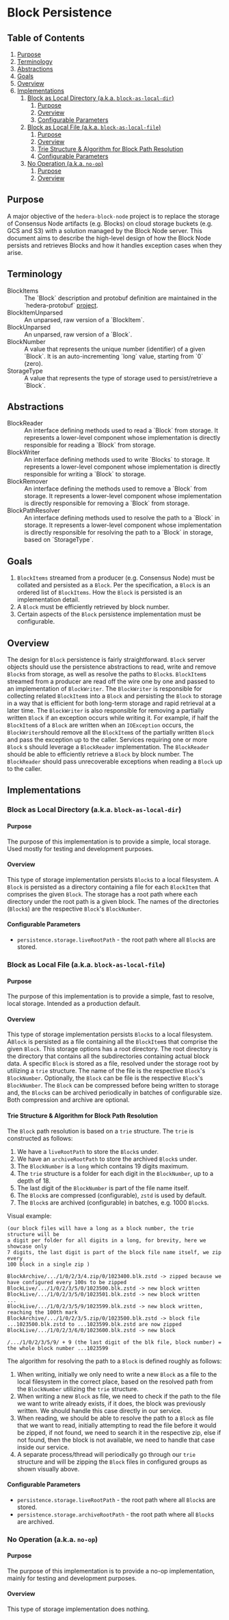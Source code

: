 # Block Persistence

## Table of Contents

1. [Purpose](#purpose)
1. [Terminology](#terminology)
1. [Abstractions](#abstractions)
1. [Goals](#goals)
1. [Overview](#overview)
1. [Implementations](#implementations)
   1. [Block as Local Directory (a.k.a. `block-as-local-dir`)](#block-as-local-directory-aka-block-as-local-dir)
      1. [Purpose](#purpose-1)
      1. [Overview](#overview-1)
      1. [Configurable Parameters](#configurable-parameters)
   1. [Block as Local File (a.k.a. `block-as-local-file`)](#block-as-local-file-aka-block-as-local-file)
      1. [Purpose](#purpose-2)
      1. [Overview](#overview-2)
      1. [Trie Structure & Algorithm for Block Path Resolution](#trie-structure--algorithm-for-block-path-resolution)
      1. [Configurable Parameters](#configurable-parameters-1)
   1. [No Operation (a.k.a. `no-op`)](#no-operation-aka-no-op)
      1. [Purpose](#purpose-3)
      1. [Overview](#overview-3)

## Purpose

A major objective of the `hedera-block-node` project is to replace the storage
of Consensus Node artifacts (e.g. Blocks) on cloud storage buckets (e.g. GCS and
S3) with a solution managed by the Block Node server. This document aims to
describe the high-level design of how the Block Node persists and retrieves
Blocks and how it handles exception cases when they arise.

## Terminology

<dl>
  <dt>BlockItems</dt>
  <dd>The `Block` description and protobuf definition are maintained in the
  `hedera-protobuf` <a href="https://github.com/hashgraph/hedera-protobufs/blob/continue-block-node/documents/api/block/stream/block.md">project</a>.</dd>

  <dt>BlockItemUnparsed</dt>
  <dd>An unparsed, raw version of a `BlockItem`.</dd>

  <dt>BlockUnparsed</dt>
  <dd>An unparsed, raw version of a `Block`.</dd>

  <dt>BlockNumber</dt>
  <dd>A value that represents the unique number (identifier) of a given `Block`.
  It is an auto-incrementing `long` value, starting from `0` (zero).</dd>

  <dt>StorageType</dt>
  <dd>A value that represents the type of storage used to persist/retrieve a `Block`.</dd>
</dl>

## Abstractions

<dl>
  <dt>BlockReader</dt>
  <dd>An interface defining methods used to read a `Block` from storage. It
  represents a lower-level component whose implementation is directly
  responsible for reading a `Block` from storage.</dd>

  <dt>BlockWriter</dt>
  <dd>An interface defining methods used to write `Blocks` to storage. It
  represents a lower-level component whose implementation is directly
  responsible for writing a `Block` to storage.</dd>

  <dt>BlockRemover</dt>
  <dd>An interface defining the methods used to remove a `Block` from storage.
  It represents a lower-level component whose implementation is directly
  responsible for removing a `Block` from storage.</dd>

  <dt>BlockPathResolver</dt>
  <dd>An interface defining methods used to resolve the path to a `Block` in
  storage. It represents a lower-level component whose implementation is
  directly responsible for resolving the path to a `Block` in storage, based on
  `StorageType`.</dd>
</dl>

## Goals

1. `BlockItems` streamed from a producer (e.g. Consensus Node) must be collated
   and persisted as a `Block`. Per the specification, a `Block` is an ordered
   list of `BlockItems`. How the `Block` is persisted is an implementation 
   detail.
1. A `Block` must be efficiently retrieved by block number.
1. Certain aspects of the `Block` persistence implementation must be
   configurable.

## Overview

The design for `Block` persistence is fairly straightforward. `Block` server 
objects should use the persistence abstractions to read, write and remove 
`Block`s from storage, as well as resolve the paths to `Block`s. `BlockItem`s
streamed from a producer  are read off the wire one by one and passed to an
implementation of `BlockWriter`. The `BlockWriter` is responsible for collecting
related `BlockItem`s into a `Block` and persisting the `Block` to storage in a
way that  is efficient for both long-term storage and rapid retrieval at a later
time. The `BlockWriter` is also  responsible for removing a partially written
`Block` if an exception occurs  while writing it. For example, if half the
`BlockItem`s of a `Block` are written  when an `IOException` occurs, the
`BlockWriter`should remove all the `BlockItem`s of the partially written `Block`
and pass the exception up to the  caller. Services requiring one or more `Block`
s should leverage a `BlockReader` implementation. The `BlockReader` should be
able to efficiently retrieve a `Block` by block number.  The `BlockReader`
should pass unrecoverable exceptions  when reading a `Block` up to the caller.

## Implementations

### Block as Local Directory (a.k.a. `block-as-local-dir`)

#### Purpose

The purpose of this implementation is to provide a simple, local storage. Used
mostly for testing and development purposes.

#### Overview

This type of storage implementation persists `Block`s to a local filesystem. A
`Block` is persisted as a directory containing a file for each `BlockItem` that
comprises the given `Block`. The storage has a root path where each directory
under the root path is a given block. The names of the directories (`Block`s)
are the respective `Block`'s `BlockNumber`.

#### Configurable Parameters

<!-- todo add basePath when defined -->
- `persistence.storage.liveRootPath` - the root path where all `Block`s are
  stored.

### Block as Local File (a.k.a. `block-as-local-file`)

#### Purpose

The purpose of this implementation is to provide a simple, fast to resolve,
local storage. Intended as a production default.

#### Overview

This type of storage implementation persists `Block`s to a local filesystem.
A`Block` is persisted as a file containing all the `BlockItem`s that comprise
the given `Block`. This storage options has a root directory. The root directory
is the directory that contains all the subdirectories containing actual block
data. A specific `Block` is stored as a file, resolved under the storage root by
utilizing a `trie` structure. The name of the file is the respective `Block`'s
`BlockNumber`. Optionally, the `Block` can be file is the respective `Block`'s
`BlockNumber`. The `Block` can be compressed before being written to storage
and, the `Block`s can be archived periodically in batches of configurable size.
Both compression and archive are optional.

#### Trie Structure & Algorithm for Block Path Resolution

The `Block` path resolution is based on a `trie` structure. The `trie` is
constructed as follows:

1. We have a `liveRootPath` to store the `Block`s under.
1. We have an `archiveRootPath` to store the archived `Block`s under.
1. The `BlockNumber` is a `long` which contains 19 digits maximum.
1. The `trie` structure is a folder for each digit in the `BlockNumber`, up to a
   depth of 18.
1. The last digit of the `BlockNumber` is part of the file name itself.
1. The `Block`s are compressed (configurable), `zstd` is used by default.
1. The `Block`s are archived (configurable) in batches, e.g. 1000 `Block`s.

Visual example:
```
(our block files will have a long as a block number, the trie structure will be
a digit per folder for all digits in a long, for brevity, here we showcase only
7 digits, the last digit is part of the block file name itself, we zip every
100 block in a single zip )

BlockArchive/.../1/0/2/3/4.zip/0/1023400.blk.zstd -> zipped because we have configured every 100s to be zipped
BlockLive/.../1/0/2/3/5/0/1023500.blk.zstd -> new block written
BlockLive/.../1/0/2/3/5/0/1023501.blk.zstd -> new block written
...
BlockLive/.../1/0/2/3/5/9/1023599.blk.zstd -> new block written, reaching the 100th mark
BlockArchive/.../1/0/2/3/5.zip/0/1023500.blk.zstd -> block file ...1023500.blk.zstd to ...1023599.blk.zstd are now zipped
BlockLive/.../1/0/2/3/6/0/1023600.blk.zstd -> new block

/.../1/0/2/3/5/9/ + 9 (the last digit of the blk file, block number) = the whole block number ...1023599
```

The algorithm for resolving the path to a `Block` is defined roughly as follows:

1. When writing, initially we only need to write a new `Block` as a file to the
   local filesystem in the correct place, based on the resolved path from the
   `BlockNumber` utilizing the `trie` structure.
1. When writing a new `Block` as file, we need to check if the path to the file
   we want to write already exists, if it does, the block was previously written.
   We should handle this case directly in our service.
1. When reading, we should be able to resolve the path to a `Block` as file that
   we want to read, initially attempting to read the file before it would be
   zipped, if not found, we need to search it in the respective zip, else if not
   found, then the block is not available, we need to handle that case inside
   our service.
1. A separate process/thread will periodically go through our `trie` structure
   and will be zipping the `Block` files in configured groups as shown visually
   above.

#### Configurable Parameters

<!-- todo add basePath, archiveBatchSize, compressionMode, liveGroupSize, archiveGroupSize (or one group size if that should be the case) when defined -->
- `persistence.storage.liveRootPath` - the root path where all `Block`s are
  stored.
- `persistence.storage.archiveRootPath` - the root path where all `Block`s are
  archived.

### No Operation (a.k.a. `no-op`)

#### Purpose

The purpose of this implementation is to provide a no-op implementation, mainly
for testing and development purposes.

#### Overview

This type of storage implementation does nothing.
